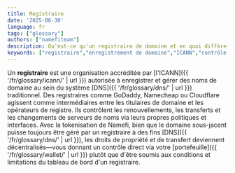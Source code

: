 ```yaml
---
title: Registraire
date: '2025-06-30'
language: fr
tags: ["glossary"]
authors: ["namefiteam"]
description: Qu'est-ce qu'un registraire de domaine et en quoi diffère-t-il de la gestion de domaine on-chain ?
keywords: ["registraire","enregistrement de domaine","ICANN","contrôle centralisé","gestion de domaine"]
---
```


Un **registraire** est une organisation accréditée par [l'ICANN]({{ '/fr/glossary/icann/' | url }}) autorisée à enregistrer et gérer des noms de domaine au sein du système [DNS]({{ '/fr/glossary/dns/' | url }}) traditionnel. Des registraires comme GoDaddy, Namecheap ou Cloudflare agissent comme intermédiaires entre les titulaires de domaine et les opérateurs de registre. Ils contrôlent les renouvellements, les transferts et les changements de serveurs de noms via leurs propres politiques et interfaces. Avec la tokenisation de Namefi, bien que le domaine sous-jacent puisse toujours être géré par un registraire à des fins [DNS]({{ '/fr/glossary/dns/' | url }}), les droits de propriété et de transfert deviennent décentralisés—vous donnant un contrôle direct via votre [portefeuille]({{ '/fr/glossary/wallet/' | url }}) plutôt que d'être soumis aux conditions et limitations du tableau de bord d'un registraire.